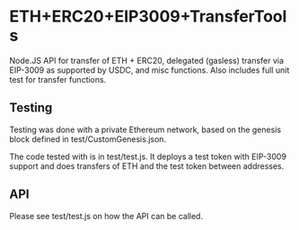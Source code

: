# ETH+ERC20+EIP3009+TransferTools

Node.JS API for transfer of ETH + ERC20, delegated (gasless) transfer via EIP-3009 as supported by USDC, and misc functions. Also includes full unit test for transfer functions.


## Testing

Testing was done with a private Ethereum network, based on the genesis block defined in test/CustomGenesis.json.

The code tested with is in test/test.js. It deploys a test token with EIP-3009 support and does transfers of ETH and the test token between addresses.


## API

Please see test/test.js on how the API can be called.